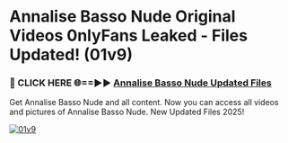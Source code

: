 # Annalise Basso Nude Original Videos 0nlyFans Leaked - Files Updated! (01v9)

<h3>🔴 CLICK HERE 🌐==►► <a href="https://tinyurl.com/4mcuefdz" rel="nofollow">Annalise Basso Nude Updated Files</a></h3>

Get Annalise Basso Nude and all content. Now you can access all videos and pictures of Annalise Basso Nude. New Updated Files 2025!

[![01v9](https://i.imgur.com/StAQSOY.gif)](https://tinyurl.com/4mcuefdz)
